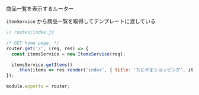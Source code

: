 商品一覧を表示するルーター

`itemService` から商品一覧を取得してテンプレートに渡している

```javascript
// routes/index.js

/* GET home page. */
router.get('/', (req, res) => {
  const itemsService = new ItemsService(req);

  itemsService.getItems()
    .then(items => res.render('index', { title: 'たにやまショッピング', items}));
});

module.exports = router;
```

